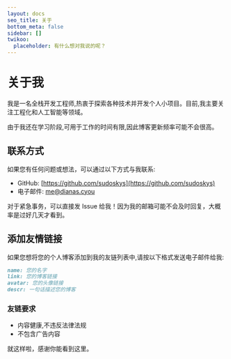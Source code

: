 ```yaml
---
layout: docs
seo_title: 关于
bottom_meta: false
sidebar: []
twikoo:
  placeholder: 有什么想对我说的呢？
---
```


# 关于我

我是一名全栈开发工程师,热衷于探索各种技术并开发个人小项目。目前,我主要关注工程化和人工智能等领域。

由于我还在学习阶段,可用于工作的时间有限,因此博客更新频率可能不会很高。

## 联系方式

如果您有任何问题或想法，可以通过以下方式与我联系:

- GitHub: [https://github.com/sudoskys](https://github.com/sudoskys)
- 电子邮件: [me@dianas.cyou](mailto:me@dianas.cyou)

对于紧急事务，可以直接发 Issue 给我！因为我的邮箱可能不会及时回复，大概率是过好几天才看到。

## 添加友情链接

如果您想将您的个人博客添加到我的友链列表中,请按以下格式发送电子邮件给我:

```markdown
name: 您的名字
link: 您的博客链接
avatar: 您的头像链接
descr: 一句话描述您的博客
```

### 友链要求

- 内容健康,不违反法律法规
- 不包含广告内容

就这样啦，感谢你能看到这里。
